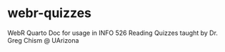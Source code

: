 # webr-quizzes
WebR Quarto Doc for usage in INFO 526 Reading Quizzes taught by Dr. Greg Chism @ UArizona
